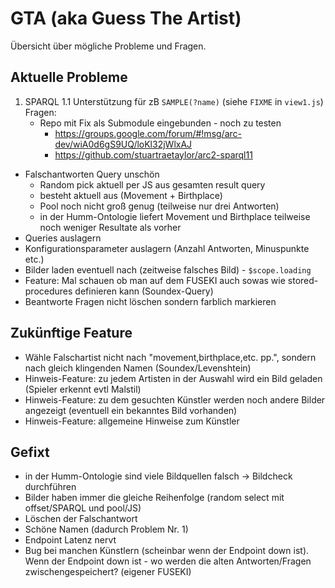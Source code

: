 # GTA (aka Guess The Artist)
Übersicht über mögliche Probleme und Fragen.

## Aktuelle Probleme
1. SPARQL 1.1 Unterstützung für zB <code>SAMPLE(?name)</code> (siehe <code>FIXME</code> in <code>view1.js</code>)
Fragen:
    - Repo mit Fix als Submodule eingebunden - noch zu testen
        - https://groups.google.com/forum/#!msg/arc-dev/wiA0d6gS9UQ/loKl32jWlxAJ
        - https://github.com/stuartraetaylor/arc2-sparql11

- Falschantworten Query unschön
    - Random pick aktuell per JS aus gesamten result query
    - besteht aktuell aus (Movement + Birthplace)
    - Pool noch nicht groß genug (teilweise nur drei Antworten)
    - in der Humm-Ontologie liefert Movement und Birthplace teilweise noch weniger Resultate als vorher
- Queries auslagern
- Konfigurationsparameter auslagern (Anzahl Antworten, Minuspunkte etc.)
- Bilder laden eventuell nach (zeitweise falsches Bild) - <code>$scope.loading</code>
- Feature: Mal schauen ob man auf dem FUSEKI auch sowas wie stored-procedures definieren kann (Soundex-Query)
- Beantworte Fragen nicht löschen sondern farblich markieren

## Zukünftige Feature
- Wähle Falschartist nicht nach "movement,birthplace,etc. pp.", sondern nach gleich klingenden Namen (Soundex/Levenshtein)
- Hinweis-Feature: zu jedem Artisten in der Auswahl wird ein Bild geladen (Spieler erkennt evtl Malstil)
- Hinweis-Feature: zu dem gesuchten Künstler werden noch andere Bilder angezeigt (eventuell ein bekanntes Bild vorhanden)
- Hinweis-Feature: allgemeine Hinweise zum Künstler

## Gefixt
- in der Humm-Ontologie sind viele Bildquellen falsch -> Bildcheck durchführen
- Bilder haben immer die gleiche Reihenfolge (random select mit offset/SPARQL und pool/JS)
- Löschen der Falschantwort
- Schöne Namen (dadurch Problem Nr. 1)
- Endpoint Latenz nervt
- Bug bei manchen Künstlern (scheinbar wenn der Endpoint down ist). Wenn der Endpoint down ist - wo werden die alten Antworten/Fragen zwischengespeichert? (eigener FUSEKI)
